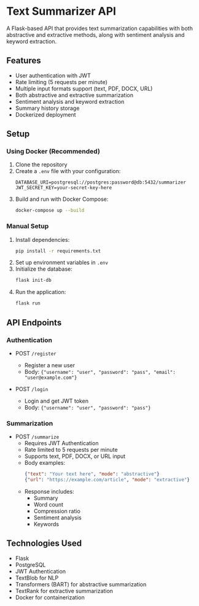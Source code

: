 # Text Summarizer API

A Flask-based API that provides text summarization capabilities with both abstractive and extractive methods, along with sentiment analysis and keyword extraction.

## Features

- User authentication with JWT
- Rate limiting (5 requests per minute)
- Multiple input formats support (text, PDF, DOCX, URL)
- Both abstractive and extractive summarization
- Sentiment analysis and keyword extraction
- Summary history storage
- Dockerized deployment

## Setup

### Using Docker (Recommended)

1. Clone the repository
2. Create a `.env` file with your configuration:
   ```
   DATABASE_URI=postgresql://postgres:password@db:5432/summarizer
   JWT_SECRET_KEY=your-secret-key-here
   ```
3. Build and run with Docker Compose:
   ```bash
   docker-compose up --build
   ```

### Manual Setup

1. Install dependencies:
   ```bash
   pip install -r requirements.txt
   ```
2. Set up environment variables in `.env`
3. Initialize the database:
   ```bash
   flask init-db
   ```
4. Run the application:
   ```bash
   flask run
   ```

## API Endpoints

### Authentication

- POST `/register`
  - Register a new user
  - Body: `{"username": "user", "password": "pass", "email": "user@example.com"}`

- POST `/login`
  - Login and get JWT token
  - Body: `{"username": "user", "password": "pass"}`

### Summarization

- POST `/summarize`
  - Requires JWT Authentication
  - Rate limited to 5 requests per minute
  - Supports text, PDF, DOCX, or URL input
  - Body examples:
    ```json
    {"text": "Your text here", "mode": "abstractive"}
    {"url": "https://example.com/article", "mode": "extractive"}
    ```
  - Response includes:
    - Summary
    - Word count
    - Compression ratio
    - Sentiment analysis
    - Keywords

## Technologies Used

- Flask
- PostgreSQL
- JWT Authentication
- TextBlob for NLP
- Transformers (BART) for abstractive summarization
- TextRank for extractive summarization
- Docker for containerization
